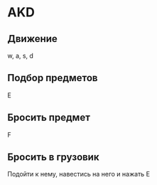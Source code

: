 # AKD
## Движение
w, a, s, d
## Подбор предметов
E
## Бросить предмет 
F
## Бросить в грузовик
Подойти к нему, навестись на него и нажать E
